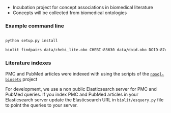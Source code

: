 

- Incubation project for concept associations in biomedical literature
- Concepts will be collected from biomedical ontologies


### Example command line

```bash

python setup.py install

biolit findpairs data/chebi_lite.obo CHEBI:83630 data/doid.obo DOID:874

```

### Literature indexes

PMC and PubMed articles were indexed with using the scripts of the [`nosql-biosets`](
https://bitbucket.org/hspsdb/nosql-biosets/src/master/nosqlbiosets/pubmed/) project

For development, we use a non public Elasticsearch server for PMC and PubMed queries.
If you index PMC and PubMed articles in your Elasticsearch server update the
Elasticsearch URL in `biolit/esquery.py` file to point the queries to your server.
